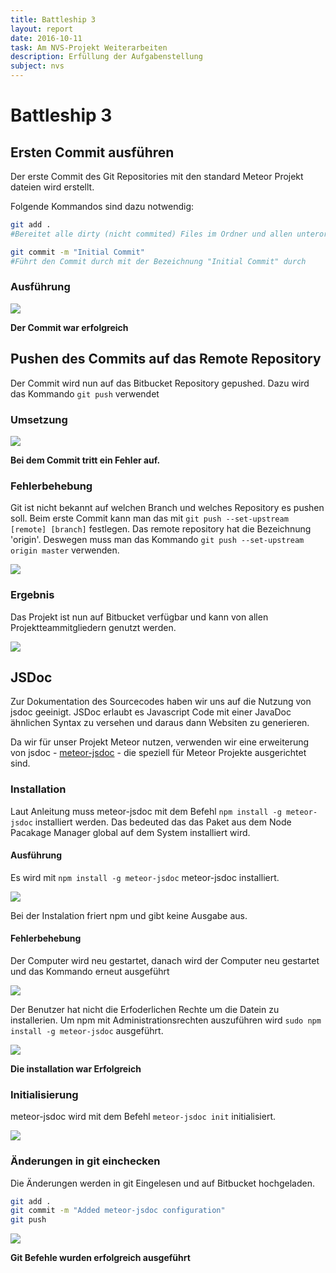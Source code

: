 ```yaml
---
title: Battleship 3
layout: report
date: 2016-10-11
task: Am NVS-Projekt Weiterarbeiten
description: Erfüllung der Aufgabenstellung
subject: nvs
---
```

# Battleship 3
## Ersten Commit ausführen
Der erste Commit des Git Repositories mit den standard Meteor Projekt dateien wird erstellt.

Folgende Kommandos sind dazu notwendig:
```bash
git add .
#Bereitet alle dirty (nicht commited) Files im Ordner und allen unterordnern zum Commit vor

git commit -m "Initial Commit"
#Führt den Commit durch mit der Bezeichnung "Initial Commit" durch
```
### Ausführung

![](git1.png)

**Der Commit war erfolgreich**

## Pushen des Commits auf das Remote Repository
Der Commit wird nun auf das Bitbucket Repository gepushed. Dazu wird das Kommando `git push` verwendet

### Umsetzung

![](git2.png)

**Bei dem Commit tritt ein Fehler auf.**

### Fehlerbehebung
Git ist nicht bekannt auf welchen Branch und welches Repository es pushen soll. Beim erste Commit kann man das mit `git push --set-upstream [remote] [branch]` festlegen. Das remote repository hat die Bezeichnung 'origin'. Deswegen muss man das Kommando `git push --set-upstream origin master` verwenden.

![](git3.png)

### Ergebnis
Das Projekt ist nun auf Bitbucket verfügbar und kann von allen Projektteammitgliedern genutzt werden.

![](bitbucket1.png)

## JSDoc
Zur Dokumentation des Sourcecodes haben wir uns auf die Nutzung von jsdoc geeinigt. JSDoc erlaubt es Javascript Code mit einer JavaDoc ähnlichen Syntax zu versehen und daraus dann Websiten zu generieren.

Da wir für unser Projekt Meteor nutzen, verwenden wir eine erweiterung von jsdoc - [meteor-jsdoc](https://www.npmjs.com/package/meteor-jsdoc) - die speziell für Meteor Projekte ausgerichtet sind.

### Installation
Laut Anleitung muss meteor-jsdoc mit dem Befehl `npm install -g meteor-jsdoc` installiert werden. Das bedeuted das das Paket aus dem Node Pacakage Manager global auf dem System installiert wird.

#### Ausführung
Es wird mit `npm install -g meteor-jsdoc` meteor-jsdoc installiert.

![](jsdoc1.png)

Bei der Instalation friert npm und gibt keine Ausgabe aus.

#### Fehlerbehebung
Der Computer wird neu gestartet, danach wird der Computer neu gestartet  und das Kommando erneut ausgeführt

![](jsdoc2.png)

Der Benutzer hat nicht die Erfoderlichen Rechte um die Datein zu installerien. Um npm mit Administrationsrechten auszuführen wird `sudo npm install -g meteor-jsdoc` ausgeführt.

![](jsdoc3.png)

**Die installation war Erfolgreich**

### Initialisierung
meteor-jsdoc wird mit dem Befehl `meteor-jsdoc init` initialisiert.

![](jsdoc4.png)

### Änderungen in git einchecken
Die Änderungen werden in git Eingelesen und auf Bitbucket hochgeladen.
```bash
git add .
git commit -m "Added meteor-jsdoc configuration"
git push
```

![](git4.png)

**Git Befehle wurden erfolgreich ausgeführt**
